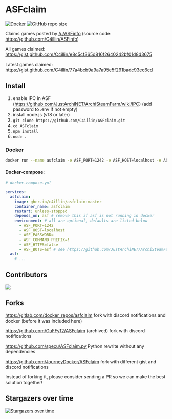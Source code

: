 # ASFclaim
[![Docker](https://github.com/C4illin/ASFclaim/actions/workflows/docker-publish.yml/badge.svg)](https://github.com/C4illin/ASFclaim/actions/workflows/docker-publish.yml)
![GitHub repo size](https://img.shields.io/github/repo-size/C4illin/ASFclaim)

Claims games posted by [/u/ASFinfo](https://www.reddit.com/user/ASFinfo) (source code: https://github.com/C4illin/ASFinfo)

All games claimed: https://gist.github.com/C4illin/e8c5cf365d816f2640242bf01d8d3675

Latest games claimed: https://gist.github.com/C4illin/77a4bcb9a9a7a95e5f291badc93ec6cd

## Install
1. enable IPC in ASF (https://github.com/JustArchiNET/ArchiSteamFarm/wiki/IPC) (add password to .env if not empty)
2. install node.js (v18 or later)
3. `git clone https://github.com/C4illin/ASFclaim.git`
4. `cd ASFclaim`
5. `npm install`
6. `node .`



### Docker

```bash
docker run --name asfclaim -e ASF_PORT=1242 -e ASF_HOST=localhost -e ASF_HTTPS=false -e ASF_PASSWORD=hunter2 -e ASF_COMMAND_PREFIX=! -e ASF_BOTS=asf ghcr.io/c4illin/asfclaim:master 
```
#### Docker-compose:
```yml
# docker-compose.yml

services:
  asfclaim:
    image: ghcr.io/c4illin/asfclaim:master
    container_name: asfclaim
    restart: unless-stopped
    depends_on: asf # remove this if asf is not running in docker
    environment: # all are optional, defaults are listed below
      - ASF_PORT=1242
      - ASF_HOST=localhost
      - ASF_PASSWORD=
      - ASF_COMMAND_PREFIX=!
      - ASF_HTTPS=false
      - ASF_BOTS=asf # see https://github.com/JustArchiNET/ArchiSteamFarm/wiki/Commands#bots-argument
  asf:
    # ...
```

## Contributors

<a href="https://github.com/C4illin/ASFclaim/graphs/contributors">
  <img src="https://contrib.rocks/image?repo=C4illin/ASFclaim" />
</a>

## Forks

https://gitlab.com/docker_repos/asfclaim fork with discord notifications and docker (before it was included here)

https://github.com/GuFFy12/ASFclaim (archived) fork with discord notifications

https://github.com/specu/ASFclaim.py Python rewrite without any dependencies

https://github.com/JourneyDocker/ASFclaim fork with different gist and discord notifications

Instead of forking it, please consider sending a PR so we can make the best solution together!
                        
## Stargazers over time
[![Stargazers over time](https://starchart.cc/C4illin/ASFclaim.svg?variant=adaptive)](https://starchart.cc/C4illin/ASFclaim)
